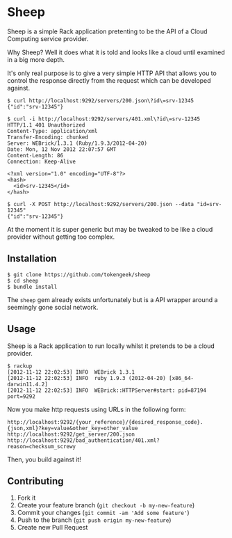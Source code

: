 # Sheep

Sheep is a simple Rack application pretenting to be the API of a Cloud
Computing service provider.

Why Sheep? Well it does what it is told and looks like a cloud until
examined in a big more depth.

It's only real purpose is to give a very simple HTTP API that allows
you to control the response directly from the request which can be
developed against.

    $ curl http://localhost:9292/servers/200.json\?id\=srv-12345
    {"id":"srv-12345"}

    $ curl -i http://localhost:9292/servers/401.xml\?id\=srv-12345
    HTTP/1.1 401 Unauthorized
    Content-Type: application/xml
    Transfer-Encoding: chunked
    Server: WEBrick/1.3.1 (Ruby/1.9.3/2012-04-20)
    Date: Mon, 12 Nov 2012 22:07:57 GMT
    Content-Length: 86
    Connection: Keep-Alive

    <?xml version="1.0" encoding="UTF-8"?>
    <hash>
      <id>srv-12345</id>
    </hash>

    $ curl -X POST http://localhost:9292/servers/200.json --data "id=srv-12345"
    {"id":"srv-12345"}

At the moment it is super generic but may be tweaked to be like a cloud
provider without getting too complex.

## Installation

    $ git clone https://github.com/tokengeek/sheep
    $ cd sheep
    $ bundle install

The `sheep` gem already exists unfortunately but is a API wrapper around
a seemingly gone social network.

## Usage

Sheep is a Rack application to run locally whilst it pretends to be a
cloud provider.

    $ rackup
    [2012-11-12 22:02:53] INFO  WEBrick 1.3.1
    [2012-11-12 22:02:53] INFO  ruby 1.9.3 (2012-04-20) [x86_64-darwin11.4.2]
    [2012-11-12 22:02:53] INFO  WEBrick::HTTPServer#start: pid=87194 port=9292

Now you make http requests using URLs in the following form:

    http://localhost:9292/{your_reference}/{desired_response_code}.{json,xml}?key=value&other_key=other_value
    http://localhost:9292/get_server/200.json
    http://localhost:9292/bad_authentication/401.xml?reason=checksum_screwy

Then, you build against it!

## Contributing

1. Fork it
2. Create your feature branch (`git checkout -b my-new-feature`)
3. Commit your changes (`git commit -am 'Add some feature'`)
4. Push to the branch (`git push origin my-new-feature`)
5. Create new Pull Request
